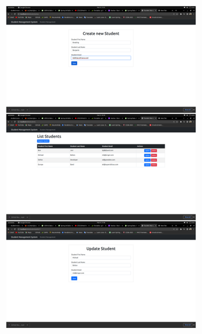 <img src="src/main/resources/static/images/createStudent.png" width="600" >

<img src="src/main/resources/static/images/listStudents.png" width="600" >

<img src="src/main/resources/static/images/updateStudent.png" width="600" >

